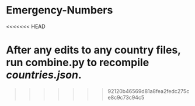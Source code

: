 Emergency-Numbers
=================
<<<<<<< HEAD

After any edits to any country files, run combine.py to recompile *countries.json*.
=======
>>>>>>> 92120b46569d81a8fea2fedc275ce8c9c73c94c5
